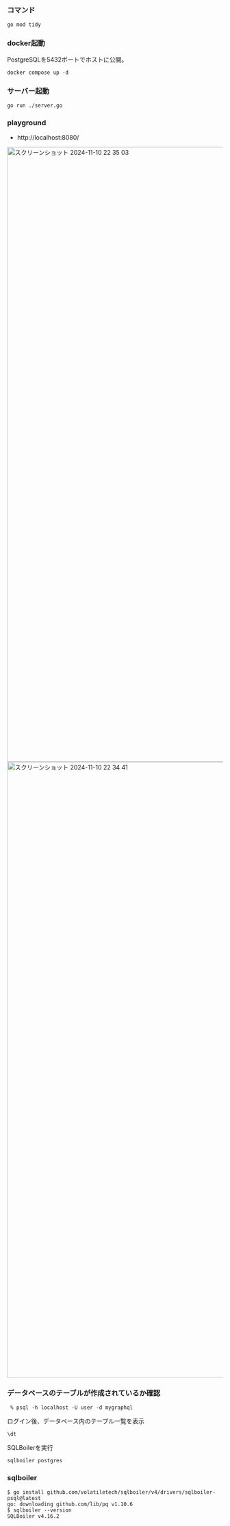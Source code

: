 
### コマンド
```
go mod tidy
```

### docker起動
PostgreSQLを5432ポートでホストに公開。
```
docker compose up -d
```

### サーバー起動
```
go run ./server.go
```
### playground
- http://localhost:8080/

<img width="1437" alt="スクリーンショット 2024-11-10 22 35 03" src="https://github.com/user-attachments/assets/c341b4e7-aa00-4a3e-884a-f00256e617c3">

<img width="1439" alt="スクリーンショット 2024-11-10 22 34 41" src="https://github.com/user-attachments/assets/908f3f85-1a0a-45f0-8c34-e479c5fc6915">


### データベースのテーブルが作成されているか確認
```
 % psql -h localhost -U user -d mygraphql
```
ログイン後、データベース内のテーブル一覧を表示
```
\dt
```

SQLBoilerを実行
```
sqlboiler postgres
```

### sqlboiler
```
$ go install github.com/volatiletech/sqlboiler/v4/drivers/sqlboiler-psql@latest
go: downloading github.com/lib/pq v1.10.6
$ sqlboiler --version
SQLBoiler v4.16.2
```
